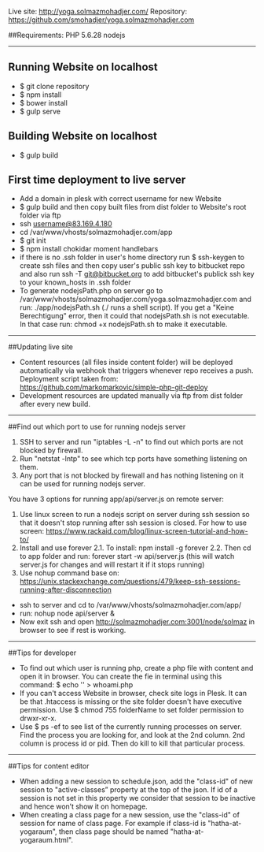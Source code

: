 Live site: http://yoga.solmazmohadjer.com/
Repository: https://github.com/smohadjer/yoga.solmazmohadjer.com

##Requirements:
PHP 5.6.28
nodejs
- - -

## Running Website on localhost
- $ git clone repository
- $ npm install
- $ bower install
- $ gulp serve

## Building Website on localhost
- $ gulp build

## First time deployment to live server
- Add a domain in plesk with correct username for new Website
- $ gulp build and then copy built files from dist folder to Website's root folder via ftp
- ssh username@83.169.4.180
- cd /var/www/vhosts/solmazmohadjer.com/app
- $ git init
- $ npm install chokidar moment handlebars
- if there is no .ssh folder in user's home directory run $ ssh-keygen to create ssh files and then
copy user's public ssh key to bitbucket repo and also run ssh -T git@bitbucket.org to add bitbucket's publick ssh key to your known_hosts in .ssh folder
- To generate nodejsPath.php on server go to /var/www/vhosts/solmazmohadjer.com/yoga.solmazmohadjer.com and run: ./app/nodejsPath.sh  (./<fileName> runs a shell script). If you get a "Keine Berechtigung" error, then it could that nodejsPath.sh is not executable. In that case run: chmod +x nodejsPath.sh to make it executable.


- - -

##Updating live site
- Content resources (all files inside content folder) will be deployed automatically via webhook that triggers whenever repo receives a push. Deployment script taken from: https://github.com/markomarkovic/simple-php-git-deploy
- Development resources are updated manually via ftp from dist folder after every new build.
- - -

##Find out which port to use for running nodejs server
1. SSH to server and run "iptables -L -n" to find out which ports are not blocked by firewall.
2. Run "netstat -lntp" to see which tcp ports have something listening on them.
3. Any port that is not blocked by firewall and has nothing listening on it can be used for running nodejs server.

You have 3 options for running app/api/server.js on remote server:
1. Use linux screen to run a nodejs script on server during ssh session so that it doesn't stop running after ssh session is closed. For how to use screen: https://www.rackaid.com/blog/linux-screen-tutorial-and-how-to/
2. Install and use forever
2.1. To install: npm install -g forever
2.2. Then cd to app folder and run: forever start -w api/server.js (this will watch server.js for changes and will restart it if it stops running)
3. Use nohup command base on: https://unix.stackexchange.com/questions/479/keep-ssh-sessions-running-after-disconnection
- ssh to server and cd to /var/www/vhosts/solmazmohadjer.com/app/
- run: nohup node api/server &
- Now exit ssh and open http://solmazmohadjer.com:3001/node/solmaz in browser to see if rest is working.
- - -

##Tips for developer
- To find out which user is running php, create a php file with content <?php echo exec('whoami'); ?> and open it in browser. You can create the fie in terminal using this command:
$ echo '<?php echo exec('whoami'); ?>' > whoami.php
- If you can't access Website in browser, check site logs in Plesk. It can be that .htaccess is missing or the site folder doesn't have executive permission. Use $ chmod 755 folderName to set folder permission to drwxr-xr-x.
- Use $ ps -ef to see list of the currently running processes on server. Find the process you are looking for, and look at the 2nd column. 2nd column is process id or pid. Then do kill <pid> to kill that particular process.

- - -

##Tips for content editor
- When adding a new session to schedule.json, add the "class-id" of new session to "active-classes” property at the top of the json. If id of a session is not set in this property we consider that session to be inactive and hence won’t show it on homepage.
- When creating a class page for a new session, use the "class-id" of session for name of class page. For example if class-id is "hatha-at-yogaraum", then class page should be named "hatha-at-yogaraum.html".
